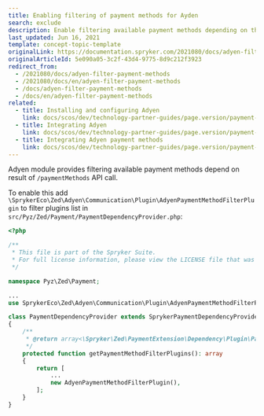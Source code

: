```yaml
---
title: Enabling filtering of payment methods for Ayden
search: exclude
description: Enable filtering available payment methods depending on the result of /paymentMethods API call in the Spryker Commerce OS.
last_updated: Jun 16, 2021
template: concept-topic-template
originalLink: https://documentation.spryker.com/2021080/docs/adyen-filter-payment-methods
originalArticleId: 5e090a05-3c2f-43d4-9775-8d9c212f3923
redirect_from:
  - /2021080/docs/adyen-filter-payment-methods
  - /2021080/docs/en/adyen-filter-payment-methods
  - /docs/adyen-filter-payment-methods
  - /docs/en/adyen-filter-payment-methods
related:
  - title: Installing and configuring Adyen
    link: docs/scos/dev/technology-partner-guides/page.version/payment-partners/adyen/installing-and-configuring-adyen.html
  - title: Integrating Adyen
    link: docs/scos/dev/technology-partner-guides/page.version/payment-partners/adyen/integrating-adyen.html
  - title: Integrating Adyen payment methods
    link: docs/scos/dev/technology-partner-guides/page.version/payment-partners/adyen/integrating-adyen-payment-methods.html
---
```


Adyen module provides filtering available payment methods depend on result of `/paymentMethods` API call.

To enable this add `\SprykerEco\Zed\Adyen\Communication\Plugin\AdyenPaymentMethodFilterPlugin` to filter plugins list in `src/Pyz/Zed/Payment/PaymentDependencyProvider.php`:

```php
<?php

/**
 * This file is part of the Spryker Suite.
 * For full license information, please view the LICENSE file that was distributed with this source code.
 */

namespace Pyz\Zed\Payment;

...
use SprykerEco\Zed\Adyen\Communication\Plugin\AdyenPaymentMethodFilterPlugin;

class PaymentDependencyProvider extends SprykerPaymentDependencyProvider
{
    /**
     * @return array<\Spryker\Zed\PaymentExtension\Dependency\Plugin\PaymentMethodFilterPluginInterface>
     */
    protected function getPaymentMethodFilterPlugins(): array
    {
        return [
            ...
            new AdyenPaymentMethodFilterPlugin(),
        ];
    }
}
 ```
